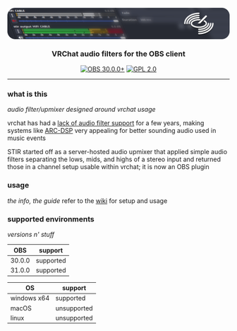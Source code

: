 <img src="meta/img/stir_banner.png" align="center"></img>
<h3 align="center">VRChat audio filters for the OBS client</h3>
<p align="center">
  <a title="OBS30+" href="https://obsproject.com/"><img src="https://img.shields.io/badge/OBS-30.0.0+-blue?style=flat-square" alt="OBS 30.0.0+"></a>
  <a title="GPL2" href="https://www.gnu.org/licenses/old-licenses/gpl-2.0"><img src="https://img.shields.io/github/license/minteeaa/stir?style=flat-square" alt="GPL 2.0"></a>
</p>

---

### what is this
*audio filter/upmixer designed around vrchat usage*

vrchat has had a [lack of audio filter support](https://feedback.vrchat.com/sdk-bug-reports/p/proposal-for-fixing-audio-filters-eg-low-pass-support-for-avpro) for a few years, making systems like [ARC-DSP](https://www.patreon.com/Elevative) very appealing for better sounding audio used in music events

STIR started off as a server-hosted audio upmixer that applied simple audio filters separating the lows, mids, and highs of a stereo input and returned those in a channel setup usable within vrchat; it is now an OBS plugin

### usage
*the info, the guide*
refer to the [wiki](https://github.com/minteeaa/stir/wiki) for setup and usage

### supported environments
*versions n' stuff*

| OBS    | support   |
|--------|-----------|
| 30.0.0 | supported |
| 31.0.0 | supported |

| OS          | support     |
|-------------|-------------|
| windows x64 | supported   |
| macOS       | unsupported |
| linux       | unsupported |
